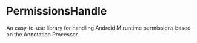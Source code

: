 # PermissionsHandle
An easy-to-use library for handling Android M runtime permissions based on the Annotation Processor.
